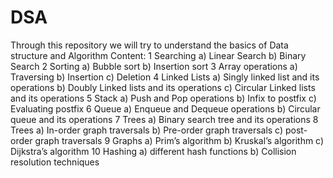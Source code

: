 # DSA
Through this repository we will try to understand the basics of Data structure and Algorithm
Content:
1 Searching
  a) Linear Search
  b) Binary Search
2 Sorting
  a) Bubble sort
  b) Insertion sort
3 Array operations
  a) Traversing
  b) Insertion
  c) Deletion
4 Linked Lists
  a) Singly linked list and its
  operations
  b) Doubly Linked lists and its
  operations
  c) Circular Linked lists and its
  operations
5 Stack
  a) Push and Pop operations
  b) Infix to postfix
  c) Evaluating postfix
6 Queue
  a) Enqueue and Dequeue
     operations
  b) Circular queue and its
     operations
7 Trees
  a) Binary search tree and its
     operations
8 Trees
  a) In-order graph traversals
  b) Pre-order graph traversals
  c) post-order graph traversals
9 Graphs
  a) Prim’s algorithm
  b) Kruskal’s algorithm
  c) Dijkstra’s algorithm
10 Hashing
  a) different hash functions
  b) Collision resolution
     techniques
